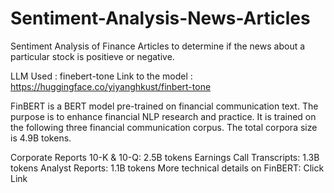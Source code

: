 # Sentiment-Analysis-News-Articles

Sentiment Analysis of Finance Articles to determine if the news about a particular stock is positieve or negative.

LLM Used : finebert-tone 
Link to the model : https://huggingface.co/yiyanghkust/finbert-tone 

FinBERT is a BERT model pre-trained on financial communication text. The purpose is to enhance financial NLP research and practice. It is trained on the following three financial communication corpus. The total corpora size is 4.9B tokens.

Corporate Reports 10-K & 10-Q: 2.5B tokens
Earnings Call Transcripts: 1.3B tokens
Analyst Reports: 1.1B tokens
More technical details on FinBERT: Click Link
